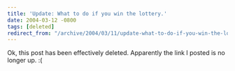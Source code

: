 ```yaml
---
title: 'Update: What to do if you win the lottery.'
date: 2004-03-12 -0800
tags: [deleted]
redirect_from: "/archive/2004/03/11/update-what-to-do-if-you-win-the-lottery.aspx/"
---
```


Ok, this post has been effectively deleted. Apparently the link I posted
is no longer up. :(

